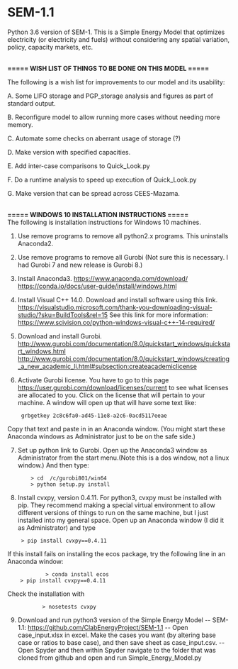 # SEM-1.1
Python 3.6 version of SEM-1. This is a Simple Energy Model that optimizes electricity (or electricity
and fuels) without considering any spatial variation, policy, capacity markets, etc.

<br>
<b>=====  WISH LIST OF THINGS TO BE DONE ON THIS MODEL  =====</b>
<br>

The following is a wish list for improvements to our model and its usability:

A. Some LIFO storage and PGP_storage analysis and figures as part of standard output.

B. Reconfigure model to allow running more cases without needing more memory.

C. Automate some checks on aberrant usage of storage (?)

D. Make version with specified capacities.

E. Add inter-case comparisons to Quick_Look.py

F. Do a runtime analysis to speed up execution of Quick_Look.py

G. Make version that can be spread across CEES-Mazama.

<br>
<b>=====  WINDOWS 10 INSTALLATION INSTRUCTIONS  ===== </b>
<br>
The following is installation instructions for Windows 10 machines.

1. Use remove programs to remove all python2.x programs. This uninstalls Anaconda2.

2. Use remove programs to remove all Gurobi (Not sure this is necessary. I had Gurobi 7 and new release is Gurobi 8.)

3. Install Anaconda3. https://www.anaconda.com/download/ https://conda.io/docs/user-guide/install/windows.html

4. Install Visual C++ 14.0.  Download and install software using this link. https://visualstudio.microsoft.com/thank-you-downloading-visual-studio/?sku=BuildTools&rel=15 See this link for more information: https://www.scivision.co/python-windows-visual-c++-14-required/

5. Download and install Gurobi. http://www.gurobi.com/documentation/8.0/quickstart_windows/quickstart_windows.html http://www.gurobi.com/documentation/8.0/quickstart_windows/creating_a_new_academic_li.html#subsection:createacademiclicense

6. Activate Gurobi license. You have to go to this page https://user.gurobi.com/download/licenses/current to see what licenses are allocated to you. Click on the license that will pertain to your machine. A window will open up that will have some text like:

		grbgetkey 2c8c6fa0-ad45-11e8-a2c6-0acd5117eeae

Copy that text and paste in in an Anaconda window. (You might start these Anaconda windows as Administrator just to be on the safe side.)

7. Set up python link to Gurobi. Open up the Anaconda3 window as Administrator from the start menu.(Note this is a dos window, not a linux window.) And then type:

	       > cd  /c/gurobi801/win64
	       > python setup.py install

8. Install cvxpy, version 0.4.11. For python3, cvxpy must be installed with pip. They recommend making a special virtual environment to allow different versions of things to run on the same machine, but I just installed into my general space.  Open up an Anaconda window (I did it as Administrator) and type

		> pip install cvxpy==0.4.11 

If this install fails on installing the ecos package, try the following line in an Anaconda window:

                > conda install ecos
		> pip install cvxpy==0.4.11
		
Check the installation with

			   > nosetests cvxpy 

9. Download and run python3 version of the Simple Energy Model -- SEM-1.1: https://github.com/ClabEnergyProject/SEM-1.1
-- Open case_input.xlsx in excel. Make the cases you want (by altering base case or ratios to base case), and then save sheet as case_input.csv.
-- Open Spyder and then within Spyder navigate to the folder that was cloned from github and open and run Simple_Energy_Model.py



